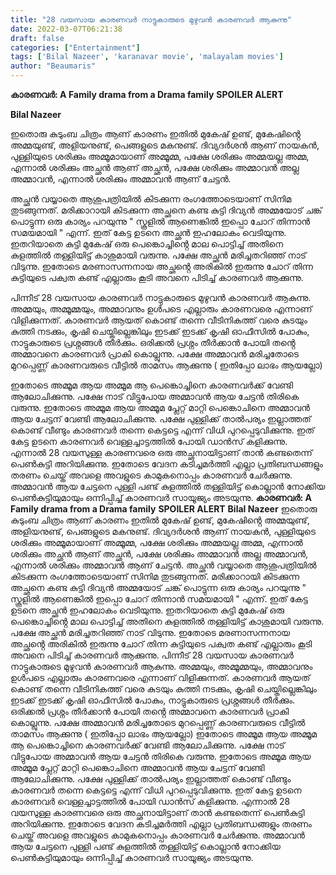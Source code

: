 ```yaml
---
title: "28 വയസായ കാരണവർ നാട്ടുകാരുടെ മുഴുവൻ കാരണവർ ആകുന്നു"
date: 2022-03-07T06:21:38
draft: false
categories: ["Entertainment"]
tags: ['Bilal Nazeer', 'karanavar movie', 'malayalam movies']
author: "Beaumaris"
---
```


<strong>കാരണവർ: A Family drama from a Drama family</strong>
<strong>SPOILER ALERT</strong>

<strong>Bilal Nazeer</strong>

ഇതൊരു കുടുംബ ചിത്രം ആണ് കാരണം ഇതിൽ മുകേഷ് ഉണ്ട്, മുകേഷിൻ്റെ അമ്മയുണ്ട്, അളിയനുണ്ട്, പെങ്ങളുടെ മകനുണ്ട്. ദിവ്യദർശൻ ആണ് നായകൻ, പുള്ളിയുടെ ശരിക്കും അമ്മൂമായാണ് അമ്മൂമ്മ, പക്ഷേ ശരിക്കും അമ്മയല്ല അമ്മ, എന്നാൽ ശരിക്കും അച്ഛൻ ആണ് അച്ഛൻ, പക്ഷേ ശരിക്കും അമ്മാവൻ അല്ല അമ്മാവൻ, എന്നാൽ ശരിക്കും അമ്മാവൻ ആണ് ചേട്ടൻ.

അച്ഛൻ വയ്യാതെ ആശുപത്രിയിൽ കിടക്കുന്ന രംഗത്തോടെയാണ് സിനിമ തുടങ്ങുന്നത്. മരിക്കാറായി കിടക്കുന്ന അച്ഛനെ കണ്ട കുട്ടി ദിവ്യൻ അമ്മയോട് ചങ്ക് പൊട്ടുന്ന ഒരു കാര്യം പറയുന്നു " സ്കൂളിൽ ആണെങ്കിൽ ഇപ്പൊ ചോറ് തിന്നാൻ സമയമായി " എന്ന്. ഇത് കേട്ട ഉടനെ അച്ഛൻ ഇഹലോകം വെടിയുന്നു. ഇതറിയാതെ കുട്ടി മുകേഷ് ഒരു പെങ്കൊച്ചിൻ്റെ മാല പൊട്ടിച്ച് അതിനെ കുളത്തിൽ തള്ളിയിട്ട് കാശുമായി വരുന്നു. പക്ഷേ അച്ഛൻ മരിച്ചതറിഞ്ഞ് നാട് വിടുന്നു. ഇതോടെ മരണാസന്നനായ അച്ഛൻ്റെ അരികിൽ ഇരുന്നു ചോറ് തിന്ന കുട്ടിയുടെ പക്വത കണ്ട് എല്ലാരും കൂടി അവനെ പിടിച്ച് കാരണവർ ആക്കുന്നു.

പിന്നീട് 28 വയസായ കാരണവർ നാട്ടുകാരുടെ മുഴുവൻ കാരണവർ ആകുന്നു. അമ്മയും, അമ്മൂമ്മയും, അമ്മാവനും ഉൾപടെ എല്ലാരും കാരണവരെ എന്നാണ് വിളിക്കുന്നത്. കാരണവർ ആയത് കൊണ്ട് തന്നെ വീടിനികത്ത് വരെ കുടയും കുത്തി നടക്കും, കൃഷി ചെയ്തില്ലെങ്കിലും ഇടക്ക് ഇടക്ക് കൃഷി ഓഫീസിൽ പോകും, നാട്ടുകാരുടെ പ്രശ്നങ്ങൾ തീർക്കും. ഒരിക്കൽ പ്രശ്നം തീർക്കാൻ പോയി തൻ്റെ അമ്മാവനെ കാരണവർ പ്രാകി കൊല്ലുന്നു. പക്ഷേ അമ്മാവൻ മരിച്ചതോടെ മുറപ്പെണ്ണ് കാരണവരുടെ വീട്ടിൽ താമസം ആക്കുന്നു ( ഇതിപ്പോ ലാഭം ആയല്ലോ)

ഇതോടെ അമ്മൂമ ആയ അമ്മൂമ ആ പെങ്കൊച്ചിനെ കാരണവർക്ക് വേണ്ടി ആലോചിക്കുന്നു. പക്ഷേ നാട് വിട്ടുപോയ അമ്മാവൻ ആയ ചേട്ടൻ തിരികെ വരുന്നു. ഇതോടെ അമ്മൂമ ആയ അമ്മൂമ പ്ലേറ്റ് മാറ്റി പെങ്കൊചിനെ അമ്മാവൻ ആയ ചേട്ടന് വേണ്ടി ആലോചിക്കുന്നു. പക്ഷേ പുള്ളിക്ക് താൽപര്യം ഇല്ലാത്തത് കൊണ്ട് വീണ്ടും കാരണവർ തന്നെ കെട്ടട്ടെ എന്ന് വിധി പുറപ്പെടുവിക്കുന്നു. ഇത് കേട്ട ഉടനെ കാരണവർ വെള്ളച്ചാട്ടത്തിൽ പോയി ഡാൻസ് കളിക്കുന്നു. എന്നാൽ 28 വയസുള്ള കാരണവരെ ഒരു അച്ഛനായിട്ടാണ് താൻ കണ്ടതെന്ന് പെൺകുട്ടി അറിയിക്കുന്നു. ഇതോടെ വേദന കടിച്ചമർത്തി എല്ലാ പ്രതിബന്ധങ്ങളും തരണം ചെയ്ത് അവളെ അവളുടെ കാമുകനൊപ്പം കാരണവർ ചേർക്കുന്നു. അമ്മാവൻ ആയ ചേട്ടനെ പുള്ളി പണ്ട് കുളത്തിൽ തള്ളിയിട്ട് കൊല്ലാൻ നോക്കിയ പെൺകുട്ടിയുമായും ഒന്നിപ്പിച്ച് കാരണവർ സായൂജ്യം അടയുന്നു.
**കാരണവർ: A Family drama from a Drama family** **SPOILER ALERT** **Bilal Nazeer** ഇതൊരു കുടുംബ ചിത്രം ആണ് കാരണം ഇതിൽ മുകേഷ് ഉണ്ട്, മുകേഷിൻ്റെ അമ്മയുണ്ട്, അളിയനുണ്ട്, പെങ്ങളുടെ മകനുണ്ട്. ദിവ്യദർശൻ ആണ് നായകൻ, പുള്ളിയുടെ ശരിക്കും അമ്മൂമായാണ് അമ്മൂമ്മ, പക്ഷേ ശരിക്കും അമ്മയല്ല അമ്മ, എന്നാൽ ശരിക്കും അച്ഛൻ ആണ് അച്ഛൻ, പക്ഷേ ശരിക്കും അമ്മാവൻ അല്ല അമ്മാവൻ, എന്നാൽ ശരിക്കും അമ്മാവൻ ആണ് ചേട്ടൻ. അച്ഛൻ വയ്യാതെ ആശുപത്രിയിൽ കിടക്കുന്ന രംഗത്തോടെയാണ് സിനിമ തുടങ്ങുന്നത്. മരിക്കാറായി കിടക്കുന്ന അച്ഛനെ കണ്ട കുട്ടി ദിവ്യൻ അമ്മയോട് ചങ്ക് പൊട്ടുന്ന ഒരു കാര്യം പറയുന്നു " സ്കൂളിൽ ആണെങ്കിൽ ഇപ്പൊ ചോറ് തിന്നാൻ സമയമായി " എന്ന്. ഇത് കേട്ട ഉടനെ അച്ഛൻ ഇഹലോകം വെടിയുന്നു. ഇതറിയാതെ കുട്ടി മുകേഷ് ഒരു പെങ്കൊച്ചിൻ്റെ മാല പൊട്ടിച്ച് അതിനെ കുളത്തിൽ തള്ളിയിട്ട് കാശുമായി വരുന്നു. പക്ഷേ അച്ഛൻ മരിച്ചതറിഞ്ഞ് നാട് വിടുന്നു. ഇതോടെ മരണാസന്നനായ അച്ഛൻ്റെ അരികിൽ ഇരുന്നു ചോറ് തിന്ന കുട്ടിയുടെ പക്വത കണ്ട് എല്ലാരും കൂടി അവനെ പിടിച്ച് കാരണവർ ആക്കുന്നു. പിന്നീട് 28 വയസായ കാരണവർ നാട്ടുകാരുടെ മുഴുവൻ കാരണവർ ആകുന്നു. അമ്മയും, അമ്മൂമ്മയും, അമ്മാവനും ഉൾപടെ എല്ലാരും കാരണവരെ എന്നാണ് വിളിക്കുന്നത്. കാരണവർ ആയത് കൊണ്ട് തന്നെ വീടിനികത്ത് വരെ കുടയും കുത്തി നടക്കും, കൃഷി ചെയ്തില്ലെങ്കിലും ഇടക്ക് ഇടക്ക് കൃഷി ഓഫീസിൽ പോകും, നാട്ടുകാരുടെ പ്രശ്നങ്ങൾ തീർക്കും. ഒരിക്കൽ പ്രശ്നം തീർക്കാൻ പോയി തൻ്റെ അമ്മാവനെ കാരണവർ പ്രാകി കൊല്ലുന്നു. പക്ഷേ അമ്മാവൻ മരിച്ചതോടെ മുറപ്പെണ്ണ് കാരണവരുടെ വീട്ടിൽ താമസം ആക്കുന്നു ( ഇതിപ്പോ ലാഭം ആയല്ലോ) ഇതോടെ അമ്മൂമ ആയ അമ്മൂമ ആ പെങ്കൊച്ചിനെ കാരണവർക്ക് വേണ്ടി ആലോചിക്കുന്നു. പക്ഷേ നാട് വിട്ടുപോയ അമ്മാവൻ ആയ ചേട്ടൻ തിരികെ വരുന്നു. ഇതോടെ അമ്മൂമ ആയ അമ്മൂമ പ്ലേറ്റ് മാറ്റി പെങ്കൊചിനെ അമ്മാവൻ ആയ ചേട്ടന് വേണ്ടി ആലോചിക്കുന്നു. പക്ഷേ പുള്ളിക്ക് താൽപര്യം ഇല്ലാത്തത് കൊണ്ട് വീണ്ടും കാരണവർ തന്നെ കെട്ടട്ടെ എന്ന് വിധി പുറപ്പെടുവിക്കുന്നു. ഇത് കേട്ട ഉടനെ കാരണവർ വെള്ളച്ചാട്ടത്തിൽ പോയി ഡാൻസ് കളിക്കുന്നു. എന്നാൽ 28 വയസുള്ള കാരണവരെ ഒരു അച്ഛനായിട്ടാണ് താൻ കണ്ടതെന്ന് പെൺകുട്ടി അറിയിക്കുന്നു. ഇതോടെ വേദന കടിച്ചമർത്തി എല്ലാ പ്രതിബന്ധങ്ങളും തരണം ചെയ്ത് അവളെ അവളുടെ കാമുകനൊപ്പം കാരണവർ ചേർക്കുന്നു. അമ്മാവൻ ആയ ചേട്ടനെ പുള്ളി പണ്ട് കുളത്തിൽ തള്ളിയിട്ട് കൊല്ലാൻ നോക്കിയ പെൺകുട്ടിയുമായും ഒന്നിപ്പിച്ച് കാരണവർ സായൂജ്യം അടയുന്നു.
